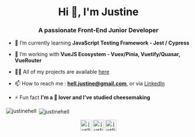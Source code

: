 <h1 align="center">Hi 👋, I'm Justine</h1>
<h3 align="center">A passionate Front-End Junior Developer</h3>

- 🔭 I’m currently learning **JavaScript Testing Framework - Jest / Cypress**

- 🌱 I’m working with **VueJS Ecosystem - Vuex/Pinia, Vuetify/Quasar, VueRouter**

- 👩‍💻 All of my projects are available [here](https://justinehell.fr/)

- 📫 How to reach me : **hell.justine@gmail.com**, or via [LinkedIn](https://www.linkedin.com/in/justinehell/)

- ⚡ Fun fact **I'm a 🧀 lover and I've studied cheesemaking**

<p><img align="left" src="https://github-readme-stats.vercel.app/api/top-langs/?username=justinehell&layout=compact" alt="justinehell" /></p>

<p>&nbsp;<img align="center" src="https://github-readme-stats.vercel.app/api?username=justinehell&show_icons=true" alt="justinehell" /></p>

<p align="center">
<a href="https://linkedin.com/in/justinehell" target="blank"><img align="center" src="https://cdn.jsdelivr.net/npm/simple-icons@3.0.1/icons/linkedin.svg" alt="justinehell" height="30" width="30" /></a>
<a href="https://instagram.com/justine_vhll" target="blank"><img align="center" src="https://cdn.jsdelivr.net/npm/simple-icons@3.0.1/icons/instagram.svg" alt="justine_vhll" height="30" width="30" /></a>
<a href="https://codepen.io/justinehell2912" target="blank"><img align="center" src="https://cdn.jsdelivr.net/npm/simple-icons@3.0.1/icons/codepen.svg" alt="justinehell2912" height="30" width="30" /></a>
</p>
